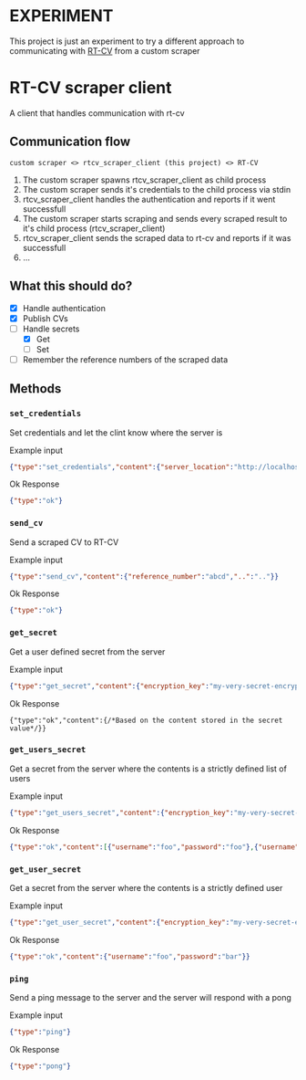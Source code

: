 # EXPERIMENT

This project is just an experiment to try a different approach to communicating with [RT-CV](https://github.com/script-development/RT-CV) from a custom scraper

# RT-CV scraper client

A client that handles communication with rt-cv

## Communication flow

```
custom scraper <> rtcv_scraper_client (this project) <> RT-CV
```

1. The custom scraper spawns rtcv_scraper_client as child process
2. The custom scraper sends it's credentials to the child process via stdin
3. rtcv_scraper_client handles the authentication and reports if it went successfull
4. The custom scraper starts scraping and sends every scraped result to it's child process (rtcv_scraper_client)
5. rtcv_scraper_client sends the scraped data to rt-cv and reports if it was successfull
6. ...

## What this should do?

- [x] Handle authentication
- [x] Publish CVs
- [ ] Handle secrets
    - [x] Get
    - [ ] Set
- [ ] Remember the reference numbers of the scraped data

## Methods

### `set_credentials`

Set credentials and let the clint know where the server is

Example input

```json
{"type":"set_credentials","content":{"server_location":"http://localhost:4000","api_key_id":"111111111111111111111111","api_key":"ddd"}}
```

Ok Response

```json
{"type":"ok"}
```

### `send_cv`

Send a scraped CV to RT-CV

Example input

```json
{"type":"send_cv","content":{"reference_number":"abcd","..":".."}}
```

Ok Response

```json
{"type":"ok"}
```

### `get_secret`

Get a user defined secret from the server

Example input

```json
{"type":"get_secret","content":{"encryption_key":"my-very-secret-encryption-key", "key":"key-of-value"}}
```

Ok Response

```jsonc
{"type":"ok","content":{/*Based on the content stored in the secret value*/}}
```

### `get_users_secret`

Get a secret from the server where the contents is a strictly defined list of users

Example input

```json
{"type":"get_users_secret","content":{"encryption_key":"my-very-secret-encryption-key", "key":"users"}}
```

Ok Response

```json
{"type":"ok","content":[{"username":"foo","password":"foo"},{"username":"bar","password":"bar"}]}
```

### `get_user_secret`

Get a secret from the server where the contents is a strictly defined user

Example input

```json
{"type":"get_user_secret","content":{"encryption_key":"my-very-secret-encryption-key", "key":"user"}}
```

Ok Response

```json
{"type":"ok","content":{"username":"foo","password":"bar"}}
```

### `ping`

Send a ping message to the server and the server will respond with a pong

Example input

```json
{"type":"ping"}
```

Ok Response

```json
{"type":"pong"}
```
